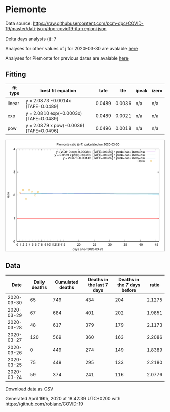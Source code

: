 # Piemonte

Data source: https://raw.githubusercontent.com/pcm-dpc/COVID-19/master/dati-json/dpc-covid19-ita-regioni.json

Delta days analysis (j): 7

Analyses for other values of j for 2020-03-30 are avalable [here](../2020-03-30/README.md)

Analyses for Piemonte for previous dates are avalable [here](../README.md)

## Fitting 
|fit type|best fit equation|tafe|tfe|ipeak|izero|
|-------|-----|--------|------|---|---|
|linear|y = 2.0873 -0.0014x  [TAFE=0.0489]|0.0489|0.0036|n/a|n/a|
|exp|y = 2.0810 exp(-0.0003x)  [TAFE=0.0489]|0.0489|0.0021|n/a|n/a|
|pow|y = 2.0879 x pow(-0.0039)  [TAFE=0.0496]|0.0496|0.0018|n/a|n/a|

![Plot](COVID-19_piemonte_j7_2020-03-30.png)

## Data
|Date|Daily deaths|Cumulated deaths|Deaths in the last 7 days|Deaths in the 7 days before|ratio|
|----|----------|-----------|-------|--------------------|-----|
|2020-03-30|65|749|434|204|2.1275|
|2020-03-29|67|684|401|202|1.9851|
|2020-03-28|48|617|379|179|2.1173|
|2020-03-27|120|569|360|163|2.2086|
|2020-03-26|0|449|274|149|1.8389|
|2020-03-25|75|449|295|133|2.2180|
|2020-03-24|59|374|241|116|2.0776|

[Download data as CSV](COVID-19_piemonte_j7_2020-03-30.csv)

Generated April 19th, 2020 at 18:42:39 UTC+0200 with https://github.com/robianc/COVID-19
